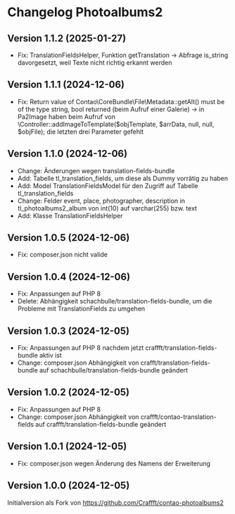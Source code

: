 # Changelog Photoalbums2

## Version 1.1.2 (2025-01-27)

* Fix: TranslationFieldsHelper, Funktion getTranslation -> Abfrage is_string davorgesetzt, weil Texte nicht richtig erkannt werden

## Version 1.1.1 (2024-12-06)

* Fix: Return value of Contao\CoreBundle\File\Metadata::getAlt() must be of the type string, bool returned (beim Aufruf einer Galerie) -> in Pa2Image haben beim Aufruf von \Controller::addImageToTemplate($objTemplate, $arrData, null, null, $objFile); die letzten drei Parameter gefehlt

## Version 1.1.0 (2024-12-06)

* Change: Änderungen wegen translation-fields-bundle
* Add: Tabelle tl_translation_fields, um diese als Dummy vorrätig zu haben
* Add: Model TranslationFieldsModel für den Zugriff auf Tabelle tl_translation_fields
* Change: Felder event, place, photographer, description in tl_photoalbums2_album von int(10) auf varchar(255) bzw. text
* Add: Klasse TranslationFieldsHelper

## Version 1.0.5 (2024-12-06)

* Fix: composer.json nicht valide

## Version 1.0.4 (2024-12-06)

* Fix: Anpassungen auf PHP 8
* Delete: Abhängigkeit schachbulle/translation-fields-bundle, um die Probleme mit TranslationFields zu umgehen

## Version 1.0.3 (2024-12-05)

* Fix: Anpassungen auf PHP 8 nachdem jetzt craffft/translation-fields-bundle aktiv ist
* Change: composer.json Abhängigkeit von crafft/translation-fields-bundle auf schachbulle/translation-fields-bundle geändert

## Version 1.0.2 (2024-12-05)

* Fix: Anpassungen auf PHP 8
* Change: composer.json Abhängigkeit von craffft/contao-translation-fields auf craffft/translation-fields-bundle geändert

## Version 1.0.1 (2024-12-05)

* Fix: composer.json wegen Änderung des Namens der Erweiterung

## Version 1.0.0 (2024-12-05)

Initialversion als Fork von https://github.com/Craffft/contao-photoalbums2

